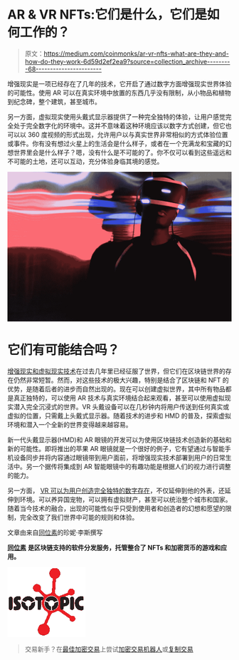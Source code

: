 # AR & VR NFTs:它们是什么，它们是如何工作的？

> 原文：<https://medium.com/coinmonks/ar-vr-nfts-what-are-they-and-how-do-they-work-6d59d2ef2ea9?source=collection_archive---------68----------------------->

增强现实是一项已经存在了几年的技术，它开启了通过数字方面增强现实世界体验的可能性。使用 AR 可以在真实环境中放置的东西几乎没有限制，从小物品和植物到纪念碑，整个建筑，甚至城市。

另一方面，虚拟现实使用头戴式显示器提供了一种完全独特的体验，让用户感觉完全处于完全数字化的环境中。这并不意味着这种环境应该以数字方式创建，但它也可以以 360 度视频的形式出现，允许用户以与真实世界非常相似的方式体验位置或事件。你有没有想过火星上的生活会是什么样子，或者在一个充满龙和宝藏的幻想世界里会是什么样子？嗯，没有什么是不可能的了。你不仅可以看到这些遥远和不可能的土地，还可以互动，充分体验身临其境的感觉。

![](img/6b79455c822b3514f831c06ec32f2950.png)

# 它们有可能结合吗？

[增强现实和虚拟现实技术](Augmented%20Reality%20and%20Virtual%20Reality%20technologies)在过去几年里已经征服了世界，但它们在区块链世界的存在仍然非常短暂。然而，对这些技术的极大兴趣，特别是结合了区块链和 NFT 的优势，是随着后者的进步而自然出现的。现在可以创建虚拟世界，其中所有物品都是真正独特的，可以使用 AR 技术与真实环境结合起来观看，甚至可以使用虚拟现实潜入完全沉浸式的世界。VR 头戴设备可以在几秒钟内将用户传送到任何真实或虚拟的位置，只需戴上头戴式显示器。随着技术的进步和 HMD 的普及，探索虚拟环境和潜入一个全新的世界变得越来越容易。

新一代头戴显示器(HMD)和 AR 眼镜的开发可以为使用区块链技术创造新的基础和新的可能性。即将推出的苹果 AR 眼镜就是一个很好的例子，它有望通过与智能手机设备同步并将内容通过眼镜带到用户面前，将增强现实技术部署到用户的日常生活中。另一个据传将集成到 AR 智能眼镜中的有趣功能是根据人们的视力进行调整的能力。

另一方面， [VR 可以为用户创造完全独特的数字存在](https://isotopic.io/)，不仅延伸到他的外表，还延伸到环境。可以养异国宠物，可以拥有虚拟财产，甚至可以统治整个城市和国家。随着当今技术的融合，出现的可能性似乎只受到使用者和创造者的幻想和愿望的限制，完全改变了我们世界中可能的规则和体验。

文章由来自[同位素](https://isotopic.io/)的珍妮·李斯撰写

[**同位素**](https://isotopic.io) **是区块链支持的软件分发服务，托管整合了 NFTs 和加密货币的游戏和应用。**

![](img/3a53d45fef82b5f9fc832e2e9fe18923.png)

> 交易新手？在[最佳加密交易](/coinmonks/crypto-exchange-dd2f9d6f3769)上尝试[加密交易机器人](/coinmonks/crypto-trading-bot-c2ffce8acb2a)或[复制交易](/coinmonks/top-10-crypto-copy-trading-platforms-for-beginners-d0c37c7d698c)